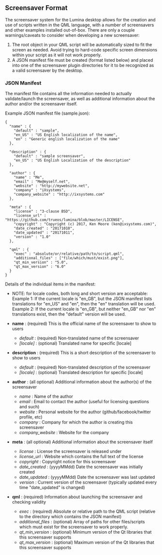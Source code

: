 ## Screensaver Format
The screensaver system for the Lumina desktop allows for the creation and use of scripts written in the QML language, with a number of screensavers and other examples installed out-of-box. There are only a couple warnings/caveats to consider when developing a new screensaver:

1. The root object in your QML script will be automatically sized to fit the screen as needed. Avoid trying to hard-code specific screen dimensions within your script as it will not work properly.
2. A JSON manifest file must be created (format listed below) and placed into one of the screensaver plugin directories for it to be recognized as a valid screensaver by the desktop.


### JSON Manifest
The manifest file contains all the information needed to actually validate/launch the screensaver, as well as additional information about the author and/or the screensaver itself.

Example JSON manifest file (sample.json):
```
{
  "name" : {
    "default" : "sample",
    "en_US" : "US English localization of the name",
    "en" : "Generic english localization of the name"
  },
 
  "description" : {
    "default" : "sample screensaver",
    "en_US" : "US English Localization of the description"
  },

  "author" : {
    "name" : "Me",
    "email" : "Me@myself.net",
    "website" : "http://mywebsite.net",
    "company" : "iXsystems",
    "company_website" : "http://ixsystems.com"
  },

  "meta" : {
    "license" : "3-clause BSD",
    "license_url" : "https://github.com/trueos/lumina/blob/master/LICENSE",
    "copyright" : "Copyright (c) 2017, Ken Moore (ken@ixsystems.com)",
    "date_created" : "20171010",
    "date_updated" : "20171011",
    "version" : "1.0"
  },

  "qml" : {
    "exec" : "absolute/or/relative/path/to/script.qml",
    "additional_files" : ["file/which/must/exist.png"],
    "qt_min_version" : "5.0",
    "qt_max_version" : "6.0"
  }
}
```

Details of the individual items in the manifest:
* NOTE: for locale codes, both long and short version are acceptable:
  Example 1: If the current locale is "en_GB", but the JSON manifest lists translations for "en_US" and "en", then the "en" translation will be used.
  Example 2: If the current locale is "en_GB", but neither "en_GB" nor "en" translations exist, then the "default" version will be used.

* **name** : (required) This is the official name of the screensaver to show to users
   * *default* : (required) Non-translated name of the screensaver
   * *[locale]* : (optional) Translated name for specific [locale]
* **description** : (required) This is a short description of the screensaver to show to users
   * *default* : (required) Non-translated description of the screensaver
   * *[locale]* : (optional) Translated description for specific [locale]
* **author** : (all optional) Additional information about the author(s) of the screensaver
   * *name* : Name of the author
   * *email* : Email to contact the author (useful for licensing questions and such)
   * *website* : Personal website for the author (github/facebook/twitter profile, etc)
   * *company* : Company for which the author is creating this screensaver
   * *company_website* : Website for the company
* **meta** : (all optional) Additional information about the screensaver itself
   * *license* : License the screensaver is released under
   * *license_url* : Website which contains the full text of the license
   * *copyright* : Copyright notice for this screensaver
   * *date_created* : (yyyyMMdd) Date the screensaver was initially created
   * *date_updated* : (yyyyMMdd) Date the screensaver was last updated
   * *version* : Current version of the screensaver (typically updated every time "date_updated" is changed)
* **qml** : (required) Information about launching the screensaver and checking validity
   * *exec* : (required) Absolute or relative path to the QML script (relative to the directory which contains the JSON manifest)
   * *additional_files* : (optional) Array of paths for other files/scripts which must exist for the screensaver to work properly.
   * *qt_min_version* : (optional) Minimum version of the Qt libraries that this screensaver supports
   * *qt_max_version* : (optional) Maximum version of the Qt libraries that this screensaver supports 
